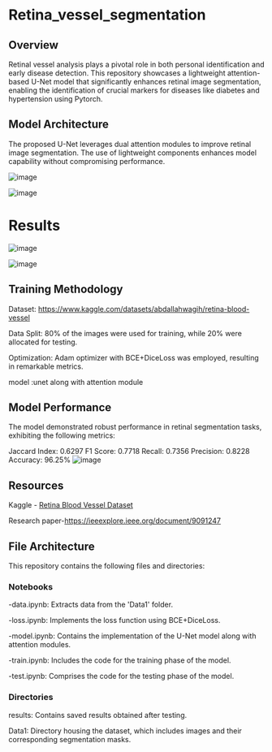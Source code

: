 # Retina_vessel_segmentation

## Overview

Retinal vessel analysis plays a pivotal role in both personal identification and early disease detection. 
This repository showcases a lightweight attention-based U-Net model that significantly enhances retinal image segmentation, enabling the identification of crucial markers for diseases like diabetes and hypertension using Pytorch.
## Model Architecture
The proposed U-Net leverages dual attention modules to improve retinal image segmentation. The use of lightweight components enhances model capability without compromising performance.


![image](https://github.com/Kaps61929/retina_vessel_segmentation/assets/115138974/f26de308-22fb-408c-b6c7-2d4f911e16f5)


![image](https://github.com/Kaps61929/retina_vessel_segmentation/assets/115138974/46fb96cb-4c15-47f0-8760-e1d6fa94a764)



# Results
![image](https://github.com/Kaps61929/retina_vessel_segmentation/assets/115138974/c6ff6456-1147-4329-8ac1-be002f9bdebd)

![image](https://github.com/Kaps61929/retina_vessel_segmentation/assets/115138974/dd1907f2-0ea7-4c26-b2d8-6823e60a2357)


  
## Training Methodology
Dataset: https://www.kaggle.com/datasets/abdallahwagih/retina-blood-vessel

Data Split: 80% of the images were used for training, while 20% were allocated for testing.

Optimization: Adam optimizer with BCE+DiceLoss was employed, resulting in remarkable metrics.

model :unet along with attention module
## Model Performance
The model demonstrated robust performance in retinal segmentation tasks, exhibiting the following metrics:

Jaccard Index: 0.6297
F1 Score: 0.7718
Recall: 0.7356
Precision: 0.8228
Accuracy: 96.25%
![image](https://github.com/Kaps61929/retina_vessel_segmentation/assets/115138974/0973cbd4-6a78-4314-bf6b-fc49003de376)

## Resources
Kaggle - [Retina Blood Vessel Dataset](https://www.kaggle.com/datasets/abdallahwagih/retina-blood-vessel)

Research paper-https://ieeexplore.ieee.org/document/9091247

## File Architecture
This repository contains the following files and directories:

### Notebooks
-data.ipynb: Extracts data from the 'Data1' folder.

-loss.ipynb: Implements the loss function using BCE+DiceLoss.

-model.ipynb: Contains the implementation of the U-Net model along with attention modules.

-train.ipynb: Includes the code for the training phase of the model.

-test.ipynb: Comprises the code for the testing phase of the model.
### Directories
results: Contains saved results obtained after testing.

Data1: Directory housing the dataset, which includes images and their corresponding segmentation masks.


